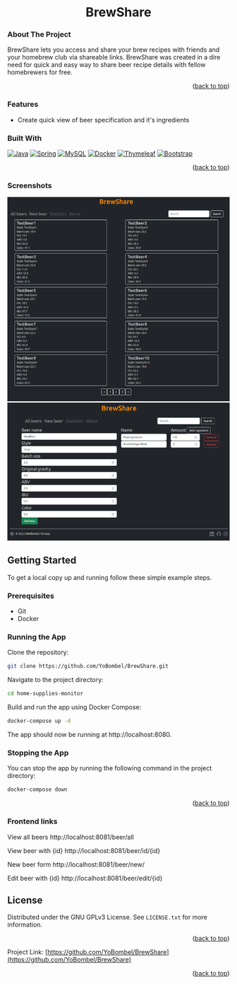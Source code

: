 <a name="readme-top"></a>
<h1 align="center">BrewShare</h1>

### About The Project
BrewShare lets you access and share your brew recipes with friends and your homebrew club via shareable links.
BrewShare was created in a dire need for quick and easy way to share beer recipe details with fellow homebrewers for free.
<p align="right">(<a href="#readme-top">back to top</a>)</p>

### Features
- Create quick view of beer specification and it's ingredients

### Built With
[![Java][Java.com]][Java-url]
[![Spring][Spring.io]][Spring-url]
[![MySQL][MySQL.com]][MySQL-url]
[![Docker][Docker.com]][Docker-url]
[![Thymeleaf][Thymeleaf.com]][Thymeleaf-url]
[![Bootstrap][Bootstrap.com]][Bootstrap-url]
<p align="right">(<a href="#readme-top">back to top</a>)</p>

### Screenshots
<img src="screenshot_1.png" alt="App screenshot" />
<img src="screenshot_2.png" alt="App screenshot"  />

## Getting Started
To get a local copy up and running follow these simple example steps.

### Prerequisites
* Git
* Docker

### Running the App

Clone the repository:

  ```sh
git clone https://github.com/YoBombel/BrewShare.git
  ```

Navigate to the project directory:

  ```sh
cd home-supplies-monitor
  ```

Build and run the app using Docker Compose:

  ```sh
docker-compose up -d
  ```

The app should now be running at http://localhost:8080.

### Stopping the App

You can stop the app by running the following command in the project directory:

  ```sh
docker-compose down
  ```

<p align="right">(<a href="#readme-top">back to top</a>)</p>

### Frontend links
View all beers http://localhost:8081/beer/all

View beer with {id}  http://localhost:8081/beer/id/{id}

New beer form http://localhost:8081/beer/new/

Edit beer with {id} http://localhost:8081/beer/edit/{id}

<!-- LICENSE -->

## License

Distributed under the GNU GPLv3  License. See `LICENSE.txt` for more information.

<p align="right">(<a href="#readme-top">back to top</a>)</p>

Project
Link: [https://github.com/YoBombel/BrewShare](https://github.com/YoBombel/BrewShare)

<p align="right">(<a href="#readme-top">back to top</a>)</p>

[contributors-shield]: https://img.shields.io/github/contributors/BienkowskiTomasz/Home-Supplies-Monitor.svg?style=for-the-badge
[contributors-url]: https://github.com/BienkowskiTomasz/Home-Supplies-Monitor/graphs/contributors
[forks-shield]: https://img.shields.io/github/forks/BienkowskiTomasz/Home-Supplies-Monitor.svg?style=for-the-badge
[forks-url]: https://github.com/BienkowskiTomasz/Home-Supplies-Monitor/network/members
[stars-shield]: https://img.shields.io/github/stars/BienkowskiTomasz/Home-Supplies-Monitor.svg?style=for-the-badge
[stars-url]: https://github.com/BienkowskiTomasz/Home-Supplies-Monitor/stargazers
[issues-shield]: https://img.shields.io/github/issues/BienkowskiTomasz/Home-Supplies-Monitor.svg?style=for-the-badge
[issues-url]: https://github.com/BienkowskiTomasz/Home-Supplies-Monitor/issues
[license-shield]: https://img.shields.io/github/license/BienkowskiTomasz/Home-Supplies-Monitor.svg?style=for-the-badge
[license-url]: https://github.com/BienkowskiTomasz/Home-Supplies-Monitor/blob/master/LICENSE.txt
[linkedin-shield]: https://img.shields.io/badge/-LinkedIn-black.svg?style=for-the-badge&logo=linkedin&colorB=555
[linkedin-url]: https://linkedin.com/in/linkedin_username
[product-screenshot]: images/screenshot.png
[Java.com]: https://img.shields.io/badge/java-007396?style=for-the-badge&logo=java&logoColor=white
[Java-url]: https://www.java.com/
[Spring.io]: https://img.shields.io/badge/spring-green?style=for-the-badge&logo=spring&logoColor=white
[Spring-url]: https://spring.io/
[MySQL.com]: https://img.shields.io/badge/MySQL-4479A1?style=for-the-badge&logo=mysql&logoColor=white
[MySQL-url]: https://www.mysql.com/
[Docker.com]: https://img.shields.io/badge/Docker-0DB7ED?style=for-the-badge&logo=docker&logoColor=white
[Docker-url]: https://www.docker.com/
[Thymeleaf.com]: https://img.shields.io/badge/Thymeleaf-40cc12?style=for-the-badge&logo=thymeleaf&logoColor=white
[Thymeleaf-url]: https://www.thymeleaf.org/
[Bootstrap.com]: https://img.shields.io/badge/Bootstrap-563D7C?style=for-the-badge&logo=bootstrap&logoColor=white
[Bootstrap-url]: https://getbootstrap.com